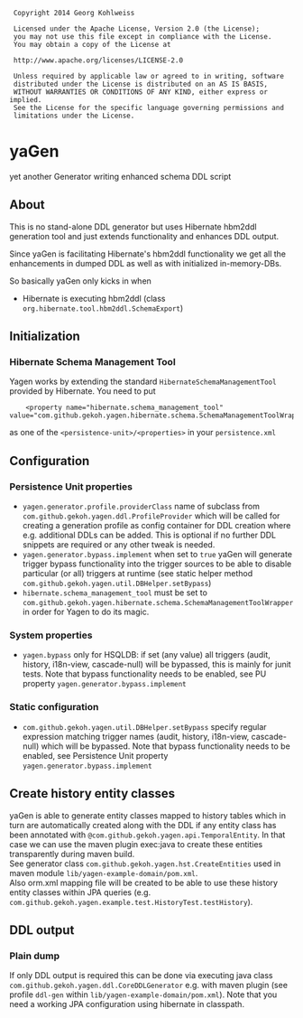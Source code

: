 ~~~~~~~~~~~~~~~~~~~~~~~~~~~~~~~~~~~~~~~~~~~~~~~~~~~~~~~~~~~~~~~~~~~~~~~~~
 Copyright 2014 Georg Kohlweiss

 Licensed under the Apache License, Version 2.0 (the License);
 you may not use this file except in compliance with the License.
 You may obtain a copy of the License at

 http://www.apache.org/licenses/LICENSE-2.0

 Unless required by applicable law or agreed to in writing, software
 distributed under the License is distributed on an AS IS BASIS,
 WITHOUT WARRANTIES OR CONDITIONS OF ANY KIND, either express or implied.
 See the License for the specific language governing permissions and
 limitations under the License.
~~~~~~~~~~~~~~~~~~~~~~~~~~~~~~~~~~~~~~~~~~~~~~~~~~~~~~~~~~~~~~~~~~~~~~~~~

# yaGen

yet another Generator writing enhanced schema DDL script

About
-
This is no stand-alone DDL generator but uses Hibernate hbm2ddl generation tool
and just extends functionality and enhances DDL output.

Since yaGen is facilitating Hibernate's hbm2ddl functionality we get all the enhancements 
in dumped DDL as well as with initialized in-memory-DBs. 

So basically yaGen only kicks in when
* Hibernate is executing hbm2ddl (class `org.hibernate.tool.hbm2ddl.SchemaExport`)

## Initialization

### Hibernate Schema Management Tool
Yagen works by extending the standard `HibernateSchemaManagementTool` provided by Hibernate.
You need to put 
~~~~~~~~~~~~~~~~~~~~~~~~~~~~~~~~~~~~~~~~~~~~~~~~~~~~~~~~~~~~~~~~~~~~~~~~~
    <property name="hibernate.schema_management_tool" value="com.github.gekoh.yagen.hibernate.schema.SchemaManagementToolWrapper"/>
~~~~~~~~~~~~~~~~~~~~~~~~~~~~~~~~~~~~~~~~~~~~~~~~~~~~~~~~~~~~~~~~~~~~~~~~~
as one of the `<persistence-unit>/<properties>` in your `persistence.xml`

## Configuration
### Persistence Unit properties

* `yagen.generator.profile.providerClass` name of subclass from `com.github.gekoh.yagen.ddl.ProfileProvider` which will
  be called for creating a generation profile as config container for DDL creation where e.g. additional DDLs can be 
  added. This is optional if no further DDL snippets are required or any other tweak is needed. 
* `yagen.generator.bypass.implement` when set to `true` yaGen will generate trigger bypass functionality into the
  trigger sources to be able to disable particular (or all) triggers at runtime (see static
  helper method `com.github.gekoh.yagen.util.DBHelper.setBypass`)
* `hibernate.schema_management_tool` must be set to `com.github.gekoh.yagen.hibernate.schema.SchemaManagementToolWrapper` 
  in order for Yagen to do its magic.


### System properties

* `yagen.bypass` only for HSQLDB: if set (any value) all triggers (audit, history, i18n-view, cascade-null) will be
  bypassed, this is mainly for junit tests. Note that bypass functionality needs to be enabled, see
  PU property `yagen.generator.bypass.implement`

### Static configuration
* `com.github.gekoh.yagen.util.DBHelper.setBypass` specify regular expression matching trigger names (audit, history,
  i18n-view, cascade-null) which will be bypassed. Note that bypass functionality needs to be enabled, see
  Persistence Unit property `yagen.generator.bypass.implement`

## Create history entity classes
yaGen is able to generate entity classes mapped to history tables which in turn are automatically created along with the
DDL if any entity class has been annotated with `@com.github.gekoh.yagen.api.TemporalEntity`.
In that case we can use the maven plugin exec:java to create these entities transparently during maven build.  
See generator class `com.github.gekoh.yagen.hst.CreateEntities` used in maven module `lib/yagen-example-domain/pom.xml`.  
Also orm.xml mapping file will be created to be able to use these history entity classes within JPA queries 
(e.g. `com.github.gekoh.yagen.example.test.HistoryTest.testHistory`).

## DDL output

### Plain dump
If only DDL output is required this can be done via executing java class
`com.github.gekoh.yagen.ddl.CoreDDLGenerator`
e.g. with maven plugin (see profile `ddl-gen` within `lib/yagen-example-domain/pom.xml`).
Note that you need a working JPA configuration using hibernate in classpath.
